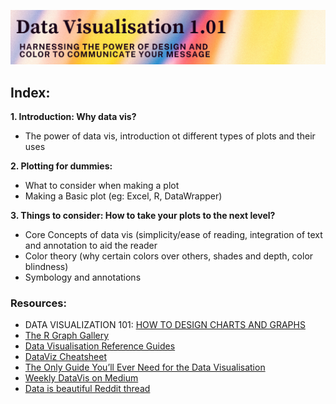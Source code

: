 ![](https://github.com/Ale-cianfa/Legacy-Project/blob/main/img/main_header.png)

## Index: 
**1. Introduction: Why data vis?**
  - The power of data vis, introduction ot different types of plots and their uses 
 
**2. Plotting for dummies:**
  - What to consider when making a plot 
  - Making a Basic plot (eg: Excel, R, DataWrapper)  
  
**3. Things to consider: How to take your plots to the next level?**
  - Core Concepts of data vis (simplicity/ease of reading, integration of text and annotation to aid the reader
  - Color theory (why certain colors over others, shades and depth, color blindness) 
  - Symbology and annotations 
### Resources: 
- DATA VISUALIZATION 101: [HOW TO DESIGN CHARTS AND GRAPHS](https://cdn2.hubspot.net/hub/53/file-863940581-pdf/Data_Visualization_101_How_to_Design_Charts_and_Graphs.pdf)
- [The R Graph Gallery](https://r-graph-gallery.com)
- [Data Visualisation Reference Guides](https://coolinfographics.com/dataviz-guides)
- [DataViz Cheatsheet](https://policyviz.com/2018/08/07/dataviz-cheatsheet/)
- [The Only Guide You’ll Ever Need for the Data Visualisation](https://medium.com/analytics-vidhya/the-only-guide-youll-ever-need-for-the-data-visualisation-2b88f79f6d4e) 
- [Weekly DataVis on Medium](https://medium.com/data-visualization-weekly) 
- [Data is beautiful Reddit thread](https://www.reddit.com/r/dataisbeautiful/)
